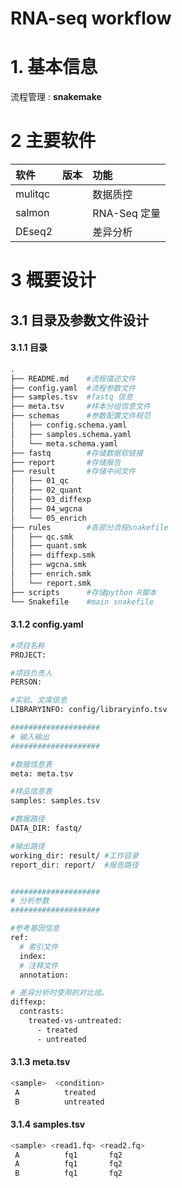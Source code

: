 # RNA-seq workflow

# 1. 基本信息 

流程管理 : **snakemake**


# 2 主要软件


| 软件            | 版本 | 功能         |
| :-------------- | :--- | :----------- |
| mulitqc         |      | 数据质控     |
| salmon          |      | RNA-Seq 定量 |
| DEseq2          |      | 差异分析     |



# 3 概要设计

## 3.1 目录及参数文件设计

#### 3.1.1 目录
```sh
.
├── README.md    #流程描述文件
├── config.yaml  #流程参数文件
├── samples.tsv  #fastq 信息
├── meta.tsv     #样本分组信息文件
├── schemas      #参数配置文件规范
│   ├── config.schema.yaml
│   ├── samples.schema.yaml
│   └── meta.schema.yaml
├── fastq        #存储数据软链接
├── report       #存储报告
├── result       #存储中间文件
│   ├── 01_qc
│   ├── 02_quant
│   ├── 03_diffexp
│   ├── 04_wgcna
│   └── 05_enrich
├── rules        #各部分流程snakefile  
│   ├── qc.smk
│   ├── quant.smk
│   ├── diffexp.smk
│   ├── wgcna.smk
│   ├── enrich.smk
│   └── report.smk
├── scripts      #存储python R脚本
└── Snakefile    #main snakefile
```
#### 3.1.2 config.yaml 

```sh
#项目名称
PROJECT: 

#项目负责人
PERSON: 

#实验、文库信息
LIBRARYINFO: config/libraryinfo.tsv 

####################
# 输入输出
####################

#数据信息表
meta: meta.tsv

#样品信息表
samples: samples.tsv

#数据路径
DATA_DIR: fastq/

#输出路径
working_dir: result/ #工作目录
report_dir: report/  #报告路径


####################
# 分析参数
####################

#参考基因信息
ref:
  # 索引文件
  index: 
  # 注释文件
  annotation: 

# 差异分析时使用的对比组。
diffexp:
  contrasts:
    treated-vs-untreated:
      - treated
      - untreated

```
#### 3.1.3 meta.tsv

```sh
<sample>  <condition>
 A          treated
 B          untreated
```

#### 3.1.4 samples.tsv

```sh
<sample> <read1.fq> <read2.fq>
 A          fq1       fq2
 A          fq1       fq2
 B          fq1       fq2     

```
